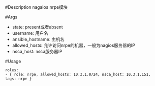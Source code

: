 #Description
nagaios nrpe模块

#Args
* state: present或者absent
* username: 用户名
* ansible_hostname: 主机名
* allowed_hosts: 允许访问nrpe的机器，一般为nagios服务器的IP
* nsca_host: nsca服务器IP

#Usage
```
roles:  
- { role: nrpe, allowed_hosts: 10.3.1.0/24, nsca_host: 10.3.1.151, tags: nrpe }
```
